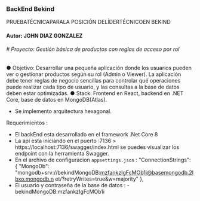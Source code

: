 ### BackEnd Bekind

PRUEBATÉCNICAPARALA
POSICIÓN DELÍDERTÉCNICOEN
BEKIND

#### Autor: JOHN DIAZ GONZALEZ

###### # Proyecto: Gestión básica de productos con reglas de acceso por rol
 ● Objetivo: Desarrollar una pequeña aplicación donde los usuarios pueden ver o
 gestionar productos según su rol (Admin o Viewer). La aplicación debe tener reglas
 de negocio sencillas para controlar qué operaciones puede realizar cada tipo de
 usuario, y las consultas a la base de datos deben estar optimizadas.
 ● Stack: Frontend en React, backend en .NET Core, base de datos en
 MongoDB(Atlas).

- Se  implemento  arquitectura hexagonal.


Requerimientos :

- El backEnd  esta  desarrollado   en el framework .Net Core 8
- La api  esta iniciando en el  puerto :7136 > https://localhost:7136/swagger/index.html
   se puedes visualizar  los endpoint  con la herramienta  Swagger.
- En el archivo de configuracion `appsettings.json` :
		 "ConnectionStrings": {
		  "MongoDb":     "mongodb+srv://bekindMongoDB:mzfankzIgFcMOb1i@basemongodb.2lbxo.mongodb.n et/?retryWrites=true&w=majority"
		 },
- El usuario  y contraseña  de la base de datos :
		- bekindMongoDB:mzfankzIgFcMOb1i
